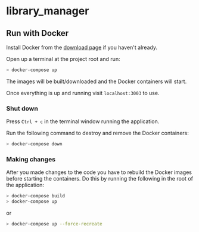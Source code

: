 # library_manager


## Run with Docker

Install Docker from the [download page](https://hub.docker.com/search/?type=edition&offering=community) if you haven't already.

Open up a terminal at the project root and run:

```bash
> docker-compose up
```

The images will be built/downloaded and the Docker containers will start.

Once everything is up and running visit `localhost:3003` to use.

### Shut down

Press `Ctrl + c` in the terminal window running the application. 

Run the following command to destroy and remove the Docker containers:

```bash
> docker-compose down
```

### Making changes

After you made changes to the code you have to rebuild the Docker images before starting the containers. Do this by running the following in the root of the application:

```bash
> docker-compose build
> docker-compose up
```

or

```bash
> docker-compose up --force-recreate
```
